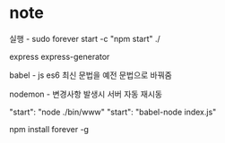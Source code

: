# note
실행 - sudo forever start -c "npm start" ./

express
express-generator

babel - js es6 최신 문법을 예전 문법으로 바꿔줌

nodemon - 변경사항 발생시 서버 자동 재시동

"start": "node ./bin/www"
"start": "babel-node index.js"

npm install forever -g




